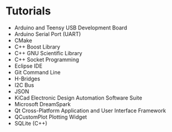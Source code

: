 Tutorials
=========

*  Arduino and Teensy USB Development Board
*  Arduino Serial Port (UART)
*  CMake
*  C++ Boost Library
*  C++ GNU Scientific Library
*  C++ Socket Programming
*  Eclipse IDE
*  Git Command Line
*  H-Bridges
*  I2C Bus
*  JSON
*  KiCad Electronic Design Automation Software Suite
*  Microsoft DreamSpark
*  Qt Cross-Platform Application and User Interface Framework
*  QCustomPlot Plotting Widget
*  SQLite (C++)

